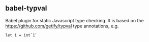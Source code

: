 ## babel-typval

Babel plugin for static Javascript type checking. It is based on the https://github.com/getify/typval type annotations, e.g. 
```
let i = int`1`
```
